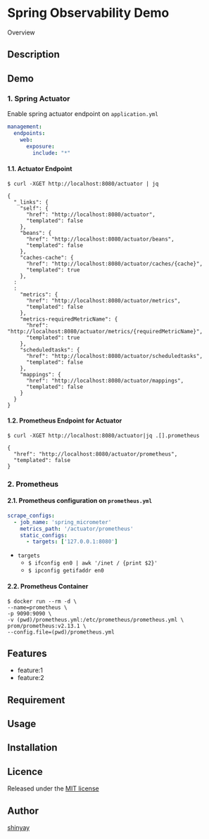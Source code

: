 # Spring Observability Demo

Overview

## Description

## Demo

### 1. Spring Actuator

Enable spring actuator endpoint on `application.yml`

```yaml
management:
  endpoints:
    web:
      exposure:
        include: "*"
```

#### 1.1. Actuator Endpoint

```
$ curl -XGET http://localhost:8080/actuator | jq

{
  "_links": {
    "self": {
      "href": "http://localhost:8080/actuator",
      "templated": false
    },
    "beans": {
      "href": "http://localhost:8080/actuator/beans",
      "templated": false
    },
    "caches-cache": {
      "href": "http://localhost:8080/actuator/caches/{cache}",
      "templated": true
    },
  :
  :
    "metrics": {
      "href": "http://localhost:8080/actuator/metrics",
      "templated": false
    },
    "metrics-requiredMetricName": {
      "href": "http://localhost:8080/actuator/metrics/{requiredMetricName}",
      "templated": true
    },
    "scheduledtasks": {
      "href": "http://localhost:8080/actuator/scheduledtasks",
      "templated": false
    },
    "mappings": {
      "href": "http://localhost:8080/actuator/mappings",
      "templated": false
    }
  }
}
```

#### 1.2. Prometheus Endpoint for Actuator

```
$ curl -XGET http://localhost:8080/actuator|jq .[].prometheus

{
  "href": "http://localhost:8080/actuator/prometheus",
  "templated": false
}
```

### 2. Prometheus

#### 2.1. Prometheus configuration on `prometheus.yml`

```yaml
scrape_configs:
  - job_name: 'spring_micrometer'
    metrics_path: '/actuator/prometheus'
    static_configs:
      - targets: ['127.0.0.1:8080']
```

- `targets`
  - `$ ifconfig en0 | awk '/inet / {print $2}'`
  - `$ ipconfig getifaddr en0`

#### 2.2. Prometheus Container

```
$ docker run --rm -d \
--name=prometheus \
-p 9090:9090 \
-v (pwd)/prometheus.yml:/etc/prometheus/prometheus.yml \
prom/prometheus:v2.13.1 \
--config.file=(pwd)/prometheus.yml
```

## Features

- feature:1
- feature:2

## Requirement

## Usage

## Installation

## Licence

Released under the [MIT license](https://gist.githubusercontent.com/shinyay/56e54ee4c0e22db8211e05e70a63247e/raw/34c6fdd50d54aa8e23560c296424aeb61599aa71/LICENSE)

## Author

[shinyay](https://github.com/shinyay)
